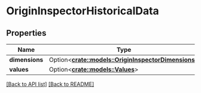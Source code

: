 # OriginInspectorHistoricalData

## Properties

Name | Type | Description | Notes
------------ | ------------- | ------------- | -------------
**dimensions** | Option<[**crate::models::OriginInspectorDimensions**](OriginInspectorDimensions.md)> |  | 
**values** | Option<[**crate::models::Values**](Values.md)> |  | 

[[Back to API list]](../README.md#documentation-for-api-endpoints) [[Back to README]](../README.md)


